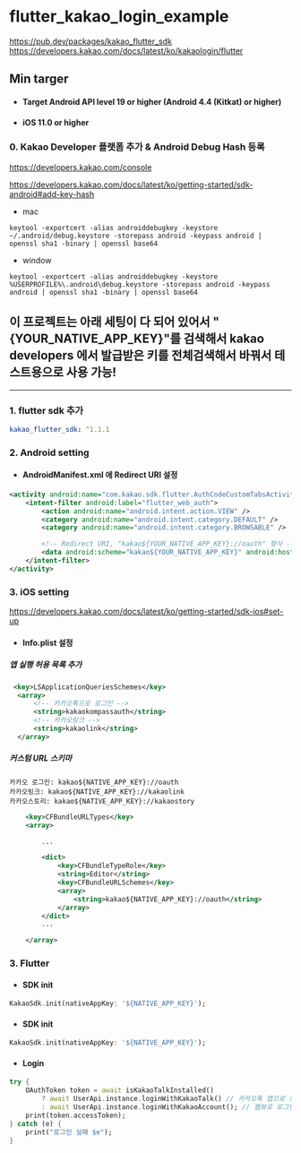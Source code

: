 # flutter_kakao_login_example

https://pub.dev/packages/kakao_flutter_sdk
https://developers.kakao.com/docs/latest/ko/kakaologin/flutter

## Min targer
- #### Target Android API level 19 or higher (Android 4.4 (Kitkat) or higher)
- #### iOS 11.0 or higher

### 0. Kakao Developer 플랫폼 추가 & Android Debug Hash 등록

https://developers.kakao.com/console

https://developers.kakao.com/docs/latest/ko/getting-started/sdk-android#add-key-hash

- mac

```
keytool -exportcert -alias androiddebugkey -keystore ~/.android/debug.keystore -storepass android -keypass android | openssl sha1 -binary | openssl base64
```

- window

```
keytool -exportcert -alias androiddebugkey -keystore %USERPROFILE%\.android\debug.keystore -storepass android -keypass android | openssl sha1 -binary | openssl base64
```

## 이 프로젝트는 아래 세팅이 다 되어 있어서 "{YOUR_NATIVE_APP_KEY}"를 검색해서 kakao developers 에서 발급받은 키를 전체검색해서 바꿔서 테스트용으로 사용 가능!

---

### 1. flutter sdk 추가

```yml
kakao_flutter_sdk: ^1.1.1
```

### 2. Android setting

- #### AndroidManifest.xml 에  Redirect URI 설정

```xml
<activity android:name="com.kakao.sdk.flutter.AuthCodeCustomTabsActivity">
    <intent-filter android:label="flutter_web_auth">
        <action android:name="android.intent.action.VIEW" />
        <category android:name="android.intent.category.DEFAULT" />
        <category android:name="android.intent.category.BROWSABLE" />

        <!-- Redirect URI, "kakao${YOUR_NATIVE_APP_KEY}://oauth" 형식 -->
        <data android:scheme="kakao${YOUR_NATIVE_APP_KEY}" android:host="oauth"/>
    </intent-filter>
</activity>
```

### 3. iOS setting

https://developers.kakao.com/docs/latest/ko/getting-started/sdk-ios#set-up

- #### Info.plist 설정

##### 앱 실행 허용 목록 추가

```xml
 <key>LSApplicationQueriesSchemes</key>
  <array>
      <!-- 카카오톡으로 로그인 -->
      <string>kakaokompassauth</string>
      <!-- 카카오링크 -->
      <string>kakaolink</string>
  </array>
```

##### 커스텀 URL 스키마

```
카카오 로그인: kakao${NATIVE_APP_KEY}://oauth
카카오링크: kakao${NATIVE_APP_KEY}://kakaolink
카카오스토리: kakao${NATIVE_APP_KEY}://kakaostory
```

```xml
	<key>CFBundleURLTypes</key>
	<array>

		...

		<dict>
			<key>CFBundleTypeRole</key>
			<string>Editor</string>
			<key>CFBundleURLSchemes</key>
			<array>
				<string>kakao${NATIVE_APP_KEY}://oauth</string>
			</array>
		</dict>
        ...

	</array>
```

### 3. Flutter

- #### SDK init

```dart
KakaoSdk.init(nativeAppKey: '${NATIVE_APP_KEY}');
```

- #### SDK init

```dart
KakaoSdk.init(nativeAppKey: '${NATIVE_APP_KEY}');
```

- #### Login

```dart
try {
    OAuthToken token = await isKakaoTalkInstalled()
        ? await UserApi.instance.loginWithKakaoTalk() // 카카오톡 앱으로 로그인
        : await UserApi.instance.loginWithKakaoAccount(); // 웹뷰로 로그인
    print(token.accessToken);
} catch (e) {
    print("로그인 실패 $e");
}
```